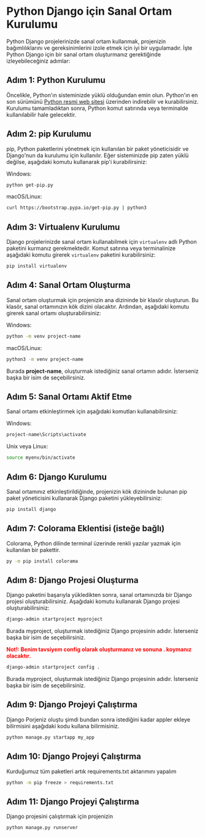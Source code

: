 # Python Django için Sanal Ortam Kurulumu

Python Django projelerinizde sanal ortam kullanmak, projenizin bağımlılıklarını ve gereksinimlerini izole etmek için iyi bir uygulamadır. İşte Python Django için bir sanal ortam oluşturmanız gerektiğinde izleyebileceğiniz adımlar:

## Adım 1: Python Kurulumu

Öncelikle, Python'ın sisteminizde yüklü olduğundan emin olun. Python'ın en son sürümünü [Python resmi web sitesi](https://www.python.org/downloads/) üzerinden indirebilir ve kurabilirsiniz. Kurulumu tamamladıktan sonra, Python komut satırında veya terminalde kullanılabilir hale gelecektir.

## Adım 2: pip Kurulumu
pip, Python paketlerini yönetmek için kullanılan bir paket yöneticisidir ve Django'nun da kurulumu için kullanılır. Eğer sisteminizde pip zaten yüklü değilse, aşağıdaki komutu kullanarak pip'i kurabilirsiniz:

Windows:

```bash
python get-pip.py
```

macOS/Linux:

```bash
curl https://bootstrap.pypa.io/get-pip.py | python3
```


## Adım 3: Virtualenv Kurulumu

Django projelerinizde sanal ortam kullanabilmek için `virtualenv` adlı Python paketini kurmanız gerekmektedir. Komut satırına veya terminalinize aşağıdaki komutu girerek `virtualenv` paketini kurabilirsiniz:

```bash
pip install virtualenv

```

## Adım 4: Sanal Ortam Oluşturma

Sanal ortam oluşturmak için projenizin ana dizininde bir klasör oluşturun. Bu klasör, sanal ortamınızın kök dizini olacaktır. Ardından, aşağıdaki komutu girerek sanal ortamı oluşturabilirsiniz:

Windows:
```bash
python -m venv project-name

```
macOS/Linux:

```bash
python3 -m venv project-name

```

Burada **project-name**, oluşturmak istediğiniz sanal ortamın adıdır. İsterseniz başka bir isim de seçebilirsiniz.

## Adım 5: Sanal Ortamı Aktif Etme
Sanal ortamı etkinleştirmek için aşağıdaki komutları kullanabilirsiniz:

Windows:
```bash
project-name\Scripts\activate
```
Unix veya Linux:
```bash
source myenv/bin/activate

```

## Adım 6: Django Kurulumu
Sanal ortamınız etkinleştirildiğinde, projenizin kök dizininde bulunan pip paket yöneticisini kullanarak Django paketini yükleyebilirsiniz:

```bash
pip install django

```
## Adım 7: Colorama Eklentisi (isteğe bağlı)

Colorama, Python dilinde terminal üzerinde renkli yazılar yazmak için kullanılan bir pakettir.
```bash
py -m pip install colorama

```

## Adım 8: Django Projesi Oluşturma

Django paketini başarıyla yükledikten sonra, sanal ortamınızda bir Django projesi oluşturabilirsiniz. Aşağıdaki komutu kullanarak Django projesi oluşturabilirsiniz:

```bash
django-admin startproject myproject

```

Burada myproject, oluşturmak istediğiniz Django projesinin adıdır. İsterseniz başka bir isim de seçebilirsiniz.

<span style="color:red">**Not!: Benim tavsiyem **config** olarak oluşturmanız ve sonuna . koymanız olacaktır.** </span>

```bash
django-admin startproject config .

```

Burada myproject, oluşturmak istediğiniz Django projesinin adıdır. İsterseniz başka bir isim de seçebilirsiniz.


## Adım 9: Django Projeyi Çalıştırma

Django Porjeniz oluştu şimdi bundan sonra istediğini kadar appler ekleye bilirmisini aşağıdaki kodu kullana bilirmisiniz.

```bash
python manage.py startapp my_app

```
## Adım 10: Django Projeyi Çalıştırma

Kurduğumuz tüm paketleri artık  requirements.txt aktarımını yapalım 

```bash
python -m pip freeze > requirements.txt
```
## Adım 11: Django Projeyi Çalıştırma

Django projesini çalıştırmak için projenizin

```bash
python manage.py runserver
```



